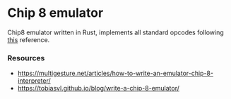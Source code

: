 # Chip 8 emulator

Chip8 emulator written in Rust, implements all standard opcodes following [this](http://devernay.free.fr/hacks/chip8/C8TECH10.HTM) reference.

### Resources
- https://multigesture.net/articles/how-to-write-an-emulator-chip-8-interpreter/
- https://tobiasvl.github.io/blog/write-a-chip-8-emulator/
